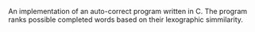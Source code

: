 An implementation of an auto-correct program written in C. The program ranks possible completed words based on their lexographic simmilarity. 
